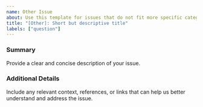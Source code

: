 ```yaml
---
name: Other Issue
about: Use this template for issues that do not fit more specific categories.
title: "[Other]: Short but descriptive title"
labels: ["question"]
---
```

### Summary

Provide a clear and concise description of your issue.

### Additional Details

Include any relevant context, references, or links that can help us better
understand and address the issue.

